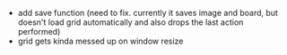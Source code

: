 - add save function (need to fix. currently it saves image and board, but doesn't load grid automatically and also drops the last action performed)
- grid gets kinda messed up on window resize
